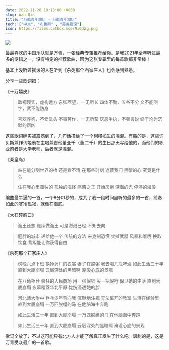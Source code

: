 ```yaml
---
date: 2022-11-28 19:18:00 +0000
slug: Wan-Qin
title: "万能青年旅店 · 万能青年旅店"
tech: ["中文", "布鲁斯" , "另类摇滚"]
icon: https://files.catbox.moe/9i0d2g.png
---
```


![](https://files.catbox.moe/zhq71e.png)

最最喜欢的中国乐队就是万青，一张经典专辑推荐给你。是我2021年全年听过最多的专辑之一，没有特定的推荐歌曲，因为这张专辑里的每首歌都非常棒！

基本上没听过摇滚的人在听到《杀死那个石家庄人》也会感到熟悉。

分享一些歌词把：

《十万嬉皮》

> 敌视现实，虚构远方
> 东张西望，一无所长
> 四体不勤，五谷不分
> 文不能测字，武不能防身
>
> 喜欢养狗，不爱洗头
> 不事劳作，一无所获
> 厌恶争执，不善言说
> 终于沦为沉默的帮凶

这些歌词确实被震撼到了，几句话描绘了一个栩栩如生的混混。有趣的是，这些词贝斯兼作词姬赓在主唱兼吉他董亚千（董二千）的生日那天写给他的，而他们的职业前者是大学老师，后者就是混混。

《秦皇岛》

> 站在能分割世界的桥
> 还是看不清
> 在那些时刻
> 遮蔽我们 黑暗的心
> 究竟是什么
>
> 住在我心里孤独的
> 孤独的海怪
> 痛苦之王
> 开始厌倦 深海的光
> 停滞的海浪

编曲最牛逼的一首，一个8分01秒的，成为了我一段时间里听的最多的一首，前奏如此的寒冷孤寂，就像在海底。

《大石碎胸口》

> 渔王还想 继续做渔王
> 可是海港已经
> 不知去向

> 肥胖的城市 递给他一个
> 传统的方法 来克制恐慌
> 卖掉武器 风暴和喉咙
> 换取饮食
> 背叛能让你获得自由

《杀死那个石家庄人》

> 傍晚六点下班
> 换掉药厂的衣裳
> 妻子在熬粥
> 我去喝几瓶啤酒
> 如此生活三十年
> 直到大厦崩塌
> 云层深处的黑暗啊
> 淹没心底的景观
>
> 在八角柜台
> 疯狂的人民商场
> 用一张假钞
> 买一把假枪
> 保卫她的生活
> 直到大厦崩塌
> 夜幕覆蓋华北平原
> 忧伤浸透她的脸
>
> 河北师大附中
> 乒乓少年背向我
> 沉默地注视
> 无法离开的教室
> 生活在经验里
> 直到大厦崩塌
> 一万匹脱缰的马
> 在他脑海中奔跑
>
> 如此生活三十年
> 直到大厦崩塌
> 一万匹脱缰的马
> 在他脑海中奔跑
>
> 如此生活三十年
> 直到大厦崩塌
> 云层深处的黑暗啊
> 淹没心底的景观

歌词全放了，不过这可能只有北方人才能了解真正发生了什么吧。讽刺的是，这是万青受众最广的一首歌。